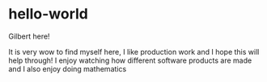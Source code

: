 # hello-world
Gilbert here!

It is very wow to find myself here, I like production work and I hope this will help through!
I enjoy watching how different software products are made and I also enjoy doing mathematics
